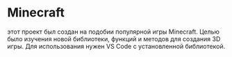 # Minecraft
этот проект был создан на подобии популярной игры Minecraft. Целью было изучения новой библиотеки, функций и методов для создания 3D игры. Для использования нужен VS Code с установленной библиотекой.
